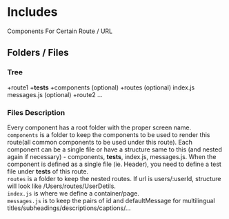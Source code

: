 # Includes

Components For Certain Route / URL

## Folders / Files

### Tree

+route1
  +__tests__
  +components (optional)
  +routes (optional)
  index.js
  messages.js (optional)
+route2
  ...

### Files Description

Every component has a root folder with the proper screen name.  
`components` is a folder to keep the components to be used to render this route(all common components to be used under this route). Each component can be a single file or have a structure same to this (and nested again if necessary) - components, __tests__, index.js, messages.js. When the component is defined as a single file (ie. Header), you need to define a test file under __tests__ of this route.  
`routes` is a folder to keep the nested routes. If url is users/:userId, structure will look like /Users/routes/UserDetils.  
`index.js` is where we define a container/page.  
`messages.js` is to keep the pairs of id and defaultMessage for multilingual titles/subheadings/descriptions/captions/...  
